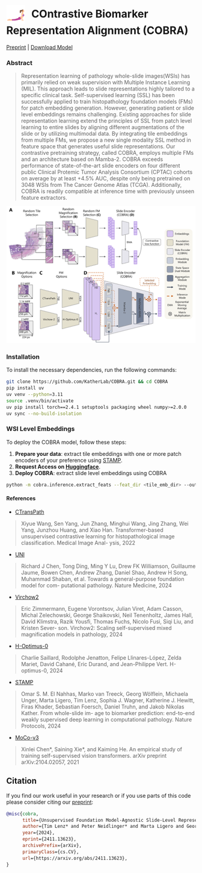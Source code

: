 <h1>
    <img src="assets/cobra.png" alt="failed loading the image" width="50" style="vertical-align: middle; margin-right: 10px;">
    COntrastive Biomarker Representation Alignment (COBRA)
</h1>

[Preprint](https://arxiv.org/abs/2411.13623) | [Download Model](https://huggingface.co/KatherLab/COBRA) 

### Abstract

>Representation learning of pathology whole-slide images(WSIs) has primarily relied on weak supervision with Multiple Instance Learning (MIL). This approach leads to slide representations highly tailored to a specific clinical task. Self-supervised learning (SSL) has been successfully applied to train histopathology foundation models (FMs) for patch embedding generation. However, generating patient or slide level embeddings remains challenging. Existing approaches for slide representation learning extend the principles of SSL from patch level learning to entire slides by aligning different augmentations of the slide or by utilizing multimodal data. By integrating tile embeddings from multiple FMs, we propose a new single modality SSL method in feature space that generates useful slide representations. Our contrastive pretraining strategy, called COBRA, employs multiple FMs and an architecture based on Mamba-2. COBRA exceeds performance of state-of-the-art slide encoders on four different public Clinical Protemic Tumor Analysis Consortium (CPTAC) cohorts on average by at least +4.5% AUC, despite only being pretrained on 3048 WSIs from The Cancer Genome Atlas (TCGA). Additionally, COBRA is readily compatible at inference time with previously unseen feature extractors.

<p align="center">
    <img src="assets/fig1.png" alt="failed loading the image" width="1100"/>
</p>

### Installation

To install the necessary dependencies, run the following commands:

```bash
git clone https://github.com/KatherLab/COBRA.git && cd COBRA
pip install uv
uv venv --python=3.11
source .venv/bin/activate
uv pip install torch==2.4.1 setuptools packaging wheel numpy>=2.0.0
uv sync --no-build-isolation
```

### WSI Level Embeddings

To deploy the COBRA model, follow these steps:

1. **Prepare your data**: extract tile embeddings with one or more patch encoders of your preference using [STAMP](https://github.com/KatherLab/STAMP).
2. **Request Access on [Huggingface](https://huggingface.co/KatherLab/COBRA)**.
3. **Deploy COBRA**: extract slide level embeddings using COBRA
```bash 
python -m cobra.inference.extract_feats --feat_dir <tile_emb_dir> --output_dir <slide_emb_dir> 
```

#### References
- [CTransPath](https://github.com/Xiyue-Wang/TransPath)
>Xiyue Wang, Sen Yang, Jun Zhang, Minghui Wang,
>Jing Zhang, Wei Yang, Junzhou Huang, and Xiao Han.
>Transformer-based unsupervised contrastive learning for
>histopathological image classification. Medical Image Anal-
>ysis, 2022
- [UNI](https://github.com/mahmoodlab/uni)
>Richard J Chen, Tong Ding, Ming Y Lu, Drew FK
>Williamson, Guillaume Jaume, Bowen Chen, Andrew
>Zhang, Daniel Shao, Andrew H Song, Muhammad Shaban,
>et al. Towards a general-purpose foundation model for com-
>putational pathology. Nature Medicine, 2024
- [Virchow2](https://huggingface.co/paige-ai/Virchow2)
>Eric Zimmermann, Eugene Vorontsov, Julian Viret, Adam
>Casson, Michal Zelechowski, George Shaikovski, Neil
>Tenenholtz, James Hall, David Klimstra, Razik Yousfi,
>Thomas Fuchs, Nicolo Fusi, Siqi Liu, and Kristen Sever-
>son. Virchow2: Scaling self-supervised mixed magnification
>models in pathology, 2024
- [H-Optimus-0](https://github.com/bioptimus/releases/tree/main/models/h-optimus/v0)
>Charlie Saillard, Rodolphe Jenatton, Felipe Llinares-López,
>Zelda Mariet, David Cahané, Eric Durand, and Jean-Philippe
>Vert. H-optimus-0, 2024
- [STAMP](https://github.com/KatherLab/STAMP)
>Omar S. M. El Nahhas, Marko van Treeck, Georg Wölflein,
>Michaela Unger, Marta Ligero, Tim Lenz, Sophia J. Wagner,
>Katherine J. Hewitt, Firas Khader, Sebastian Foersch, Daniel
>Truhn, and Jakob Nikolas Kather. From whole-slide im-
>age to biomarker prediction: end-to-end weakly supervised
>deep learning in computational pathology. Nature Protocols,
>2024
- [MoCo-v3](https://github.com/facebookresearch/moco-v3)
>Xinlei Chen*, Saining Xie*, and Kaiming He. An empirical
>study of training self-supervised vision transformers. arXiv
>preprint arXiv:2104.02057, 2021

## Citation

If you find our work useful in your research or if you use parts of this code please consider citing our [preprint](https://arxiv.org/abs/2411.13623):

```bibtex
@misc{cobra,
      title={Unsupervised Foundation Model-Agnostic Slide-Level Representation Learning}, 
      author={Tim Lenz* and Peter Neidlinger* and Marta Ligero and Georg Wölflein and Marko van Treeck and Jakob Nikolas Kather},
      year={2024},
      eprint={2411.13623},
      archivePrefix={arXiv},
      primaryClass={cs.CV},
      url={https://arxiv.org/abs/2411.13623}, 
}
```
